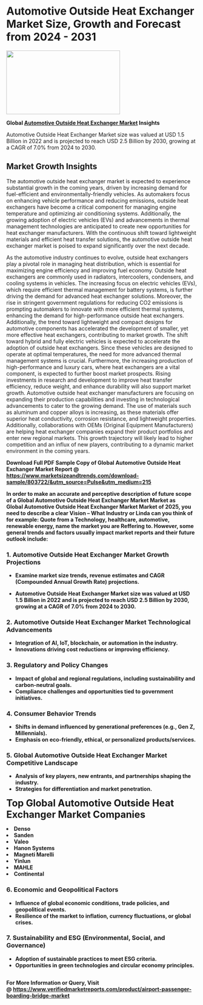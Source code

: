 <H1>Automotive Outside Heat Exchanger Market Size, Growth and Forecast from 2024 - 2031</H1><img class="aligncenter size-medium wp-image-584254" src="https://thirdeyenews.in/wp-content/uploads/2024/09/Global-Market-Research-300x168.jpeg" alt="" width="300" height="168" /><p><strong>Global&nbsp;<a href="https://www.marketsizeandtrends.com/download-sample/803722/&amp;utm_source=Pulse&amp;utm_medium=215">Automotive Outside Heat Exchanger Market</a> Insights</strong></p><p>Automotive Outside Heat Exchanger Market size was valued at USD 1.5 Billion in 2022 and is projected to reach USD 2.5 Billion by 2030, growing at a CAGR of 7.0% from 2024 to 2030.</p><p><h2>Market Growth Insights</h2> <p>The automotive outside heat exchanger market is expected to experience substantial growth in the coming years, driven by increasing demand for fuel-efficient and environmentally-friendly vehicles. As automakers focus on enhancing vehicle performance and reducing emissions, outside heat exchangers have become a critical component for managing engine temperature and optimizing air conditioning systems. Additionally, the growing adoption of electric vehicles (EVs) and advancements in thermal management technologies are anticipated to create new opportunities for heat exchanger manufacturers. With the continuous shift toward lightweight materials and efficient heat transfer solutions, the automotive outside heat exchanger market is poised to expand significantly over the next decade.</p> <p><strong></strong></p> <p>As the automotive industry continues to evolve, outside heat exchangers play a pivotal role in managing heat distribution, which is essential for maximizing engine efficiency and improving fuel economy. Outside heat exchangers are commonly used in radiators, intercoolers, condensers, and cooling systems in vehicles. The increasing focus on electric vehicles (EVs), which require efficient thermal management for battery systems, is further driving the demand for advanced heat exchanger solutions. Moreover, the rise in stringent government regulations for reducing CO2 emissions is prompting automakers to innovate with more efficient thermal systems, enhancing the demand for high-performance outside heat exchangers. Additionally, the trend toward lightweight and compact designs for automotive components has accelerated the development of smaller, yet more effective heat exchangers, contributing to market growth. The shift toward hybrid and fully electric vehicles is expected to accelerate the adoption of outside heat exchangers. Since these vehicles are designed to operate at optimal temperatures, the need for more advanced thermal management systems is crucial. Furthermore, the increasing production of high-performance and luxury cars, where heat exchangers are a vital component, is expected to further boost market prospects. Rising investments in research and development to improve heat transfer efficiency, reduce weight, and enhance durability will also support market growth. Automotive outside heat exchanger manufacturers are focusing on expanding their production capabilities and investing in technological advancements to cater to the growing demand. The use of materials such as aluminum and copper alloys is increasing, as these materials offer superior heat conductivity, corrosion resistance, and lightweight properties. Additionally, collaborations with OEMs (Original Equipment Manufacturers) are helping heat exchanger companies expand their product portfolios and enter new regional markets. This growth trajectory will likely lead to higher competition and an influx of new players, contributing to a dynamic market environment in the coming years. <p><strong></p><p><span class=""><strong>Download Full PDF Sample Copy of Global Automotive Outside Heat Exchanger Market Report</strong> @ <a href="https://www.marketsizeandtrends.com/download-sample/803722/&amp;utm_source=Pulse&amp;utm_medium=215" target="_blank">https://www.marketsizeandtrends.com/download-sample/803722/&amp;utm_source=Pulse&amp;utm_medium=215</a></span></p><p>In order to make an accurate and perceptive description of future scope of a Global&nbsp;Automotive Outside Heat Exchanger Market Market as Global&nbsp;Automotive Outside Heat Exchanger Market Market of 2025, you need to describe a clear Vision &ndash; What Industry or Linda can you think of for example: Quote from a Technology, healthcare, automotive, renewable energy, name the market you are Reffering to. However, some general trends and factors usually impact market reports and their future outlook include:</p><h3>1.&nbsp;<strong>Automotive Outside Heat Exchanger Market Growth Projections</strong></h3><ul><li>Examine market size trends, revenue estimates and CAGR (Compounded Annual Growth Rate) projections.</li><li><p>Automotive Outside Heat Exchanger Market size was valued at USD 1.5 Billion in 2022 and is projected to reach USD 2.5 Billion by 2030, growing at a CAGR of 7.0% from 2024 to 2030.</p></li></ul><h3>2.&nbsp;<strong>Automotive Outside Heat Exchanger Market Technological Advancements</strong></h3><ul><li>Integration of AI, IoT, blockchain, or automation in the industry.</li><li>Innovations driving cost reductions or improving efficiency.</li></ul><h3>3.&nbsp;<strong>Regulatory and Policy Changes</strong></h3><ul><li>Impact of global and regional regulations, including sustainability and carbon-neutral goals.</li><li>Compliance challenges and opportunities tied to government initiatives.</li></ul><h3>4.&nbsp;<strong>Consumer Behavior Trends</strong></h3><ul><li>Shifts in demand influenced by generational preferences (e.g., Gen Z, Millennials).</li><li>Emphasis on eco-friendly, ethical, or personalized products/services.</li></ul><h3>5.&nbsp;<strong>Global Automotive Outside Heat Exchanger Market Competitive Landscape</strong></h3><ul><li>Analysis of key players, new entrants, and partnerships shaping the industry.</li><li>Strategies for differentiation and market penetration.</li></ul><p data-pm-slice="1 1 []"><span style="color: inherit; font-family: inherit; font-size: 25px;">Top Global Automotive Outside Heat Exchanger Market Companies</span></p><div class="" data-test-id=""><p><li>Denso</li><li> Sanden</li><li> Valeo</li><li> Hanon Systems</li><li> Magneti Marelli</li><li> Yinlun</li><li> MAHLE</li><li> Continental</li></p></div><h3>6.&nbsp;<strong>Economic and Geopolitical Factors</strong></h3><ul><li>Influence of global economic conditions, trade policies, and geopolitical events.</li><li>Resilience of the market to inflation, currency fluctuations, or global crises.</li></ul><h3>7.&nbsp;<strong>Sustainability and ESG (Environmental, Social, and Governance)</strong></h3><ul><li>Adoption of sustainable practices to meet ESG criteria.</li><li>Opportunities in green technologies and circular economy principles.</li></ul><h2><strong style="font-size: 14px;">For More Information or Query, Visit @&nbsp;</strong><a style="background-color: #ffffff; font-size: 14px;" href="https://www.marketsizeandtrends.com/report/automotive-outside-heat-exchanger-market/" target="_blank">https://www.verifiedmarketreports.com/product/airport-passenger-boarding-bridge-market</a></h2>
